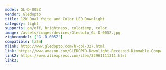 ```yaml
---
model: GL-D-005Z
vendor: Gledopto
title: 12W Dual White and Color LED Downlight
category: light
supports: on/off, brightness, colortemp, color
image: /assets/images/devices/Gledopto_GL-D-005Z.jpg
zigbeemodel: ['GL-D-005Z']
compatible: [z2m]
mlink: http://www.gledopto.com/h-col-327.html
link: https://www.amazon.com/GLEDOPTO-Downlight-Recessed-Dimmable-Compatible/dp/B07R3SMH49/
link2: https://www.aliexpress.com/item/32961111311.html
link3: 
---
```

